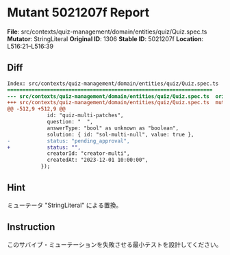 # Mutant 5021207f Report

**File**: src/contexts/quiz-management/domain/entities/quiz/Quiz.spec.ts
**Mutator**: StringLiteral
**Original ID**: 1306
**Stable ID**: 5021207f
**Location**: L516:21–L516:39

## Diff

```diff
Index: src/contexts/quiz-management/domain/entities/quiz/Quiz.spec.ts
===================================================================
--- src/contexts/quiz-management/domain/entities/quiz/Quiz.spec.ts	original
+++ src/contexts/quiz-management/domain/entities/quiz/Quiz.spec.ts	mutated #1306
@@ -512,9 +512,9 @@
             id: "quiz-multi-patches",
             question: "  ",
             answerType: "bool" as unknown as "boolean",
             solution: { id: "sol-multi-null", value: true },
-            status: "pending_approval",
+            status: "",
             creatorId: "creator-multi",
             createdAt: "2023-12-01 10:00:00",
           });
```

## Hint

ミューテータ "StringLiteral" による置換。

## Instruction

このサバイブ・ミューテーションを失敗させる最小テストを設計してください。
